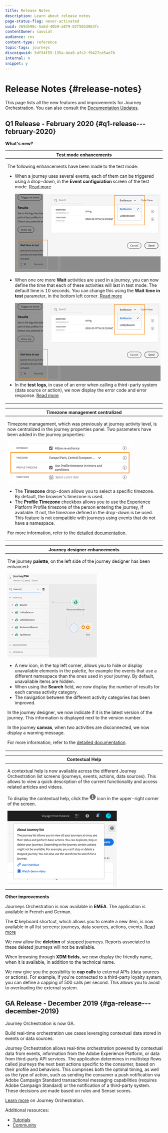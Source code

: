 ```yaml
---
title: Release Notes
description: Learn about release notes
page-status-flag: never-activated
uuid: 269d590c-5a6d-40b9-a879-02f5033863fc
contentOwner: sauviat
audience: rns
content-type: reference
topic-tags: journeys
discoiquuid: 5df34f55-135a-4ea8-afc2-f9427ce5ae7b
internal: n
snippet: y
---
```


# Release Notes {#release-notes}

This page lists all the new features and improvements for Journey Orchestration.
You can also consult the [Documentation Updates](../release-notes/documentation-updates.md).

## Q1 Release - February 2020 {#q1-release---february-2020}

**What's new?**

<table>
<thead>
<tr>
<th><strong>Test mode enhancements</strong><br/></th>
</tr>
</thead>
<tbody>
<tr>
<td>
<p>The following enhancements have been made to the test mode:</p>
<ul>
<li>When a journey uses several events, each of them can be triggered using a drop-down, in the <strong>Event configuration</strong> screen of the test mode. <a href="../building-journeys/testing-the-journey.md#firing_events">Read more</a></p><img src="../assets/rn-test.png"/></li>
<li><p>When one ore more <strong>Wait</strong> activities are used in a journey, you can now define the time that each of these activities will last in test mode. The default time is 10 seconds. You can change this using the <strong>Wait time in test</strong> parameter, in the bottom left corner. <a href="../building-journeys/testing-the-journey.md">Read more</a></p><img src="../assets/rn-test.png"/>
</li>
<li>In the <strong>test logs</strong>, in case of an error when calling a third-party system (data source or action), we now display the error code and error response. <a href="../building-journeys/testing-the-journey.md#viewing_logs">Read more</a>
</li>
</ul>
</td>
</tr>
</tbody>
</table>

<table>
<thead>
<tr>
<th><strong>Timezone management centralized</strong><br/></th>
</tr>
</thead>
<tbody>
<tr> 
<td>
<p>Timezone management, which was previously at journey activity level, is now centralized in the journey properties panel. Two parameters have been added in the journey properties:</p>
<img src="../assets/rn-timezone.png"/>
<ul>
<li>The <strong>Timezone</strong> drop-down allows you to select a specific timezone. By default, the browser's timezone is used.</li>
<li>The <strong>Profile Timezone</strong> checkbox allows you to use the Experience Platform Profile timezone of the person entering the journey, if available. If not, the timezone defined in the drop-down is be used. This feature is not compatible with journeys  using events that do not have a namespace.</li>
</ul>
<p>For more information, refer to the <a href="../building-journeys/changing-properties.md">detailed documentation</a>.</p>
</td>
</tr>
</tbody>
</table>

<table>
<thead>
<tr>
<th><strong>Journey designer enhancements</strong><br/></th>
</tr>
</thead>
<tbody>
<tr> 
<td>
<p>The journey <strong>palette</strong>, on the left side of the journey designer has been enhanced:</p>
<img src="../assets/rn-canvas.png"/>
<ul>
<li>A new icon, in the top left corner, allows you to hide or display unavailable elements in the palette, for example the events that use a different namespace than the ones used in your journey. By default, unavailable items are hidden.</li>
<li>When using the <strong>Search</strong> field, we now display the number of results for each canvas activity category.</li>
<li>The navigation between the different activity categories has been improved.</li>
</ul>
<p>In the journey designer, we now indicate if it is the latest version of the journey. This information is displayed next to the version number.</p>
<p>In the journey <strong>canvas</strong>, when two activities are disconnected, we now display a warning message.</p>
<p>For more information, refer to the <a href="../building-journeys/using-the-journey-designer.htmls.md">detailed documentation</a>.</p>
</td>
</tr>
</tbody>
</table>

<table>
<thead>
<tr>
<th><strong>Contextual Help</strong><br/></th>
</tr>
</thead>
<tbody>
<tr>
<td>
<p>A contextual help is now available across the different Journey Orchestration list screens (journeys, events, actions, data sources). This allows to view a quick description of the current functionality and access related articles and videos.</p>
<p>To display the contextual help, click the <img src="../assets/icon-context.png"/> icon in the upper-right corner of the screen. </p>
<img src="../assets/rn-context.png"/>
</td>
</tr>
</tbody>
</table>

**Other improvements**

Journeys Orchestration is now available in **EMEA**. The application is available in French and German.

The **C** keyboard shortcut, which allows you to create a new item, is now available in all list screens: journeys, data sources, actions, events. [Read more](../about/user-interface.md#section_ksq_zr1_ffb)

We now allow the **deletion** of stopped journeys. Reports associated to these deleted journeys will not be available.

When browsing through **XDM fields**, we now display the friendly name, when it is available, in addition to the technical name.

We now give you the possibility to **cap calls** to external APIs (data sources or actions). For example, if you're connected to a third-party loyalty system, you can define a capping of 500 calls per second. This allows you to avoid to overloading the external system.

## GA Release - December 2019 {#ga-release---december-2019}

Journey Orchestration is now GA. 

Build real-time orchestration use cases leveraging contextual data stored in events or data sources.

Journey Orchestration allows real-time orchestration powered by contextual data from events, information from the Adobe Experience Platform, or data from third-party API services. The application determines in multistep flows called journeys the next best actions specific to the consumer, based on their profile and behaviors. This comprises both the optimal timing, as well as the type of action, such as sending the consumer a push notification via Adobe Campaign Standard transactional messaging capabilities (requires Adobe Campaign Standard) or the notification of a third-party system. These decisions are made based on rules and Sensei scores.

[Learn more](../action/working-with-adobe-campaign.md) on Journey Orchestration.

Additional resources:

* [Tutorials](https://docs.adobe.com/content/help/en/platform-learn/tutorials/journey-orchestration/introduction.html)
* [Community](https://www.adobe.com/go/journeyorchestrationcommunity)